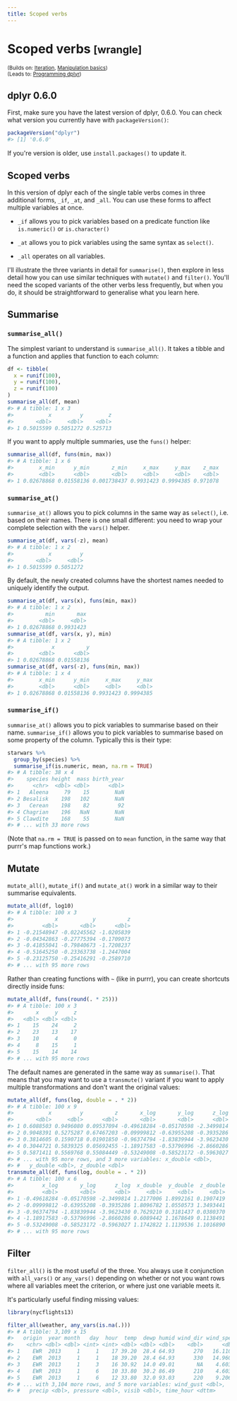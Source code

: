 ```yaml
---
title: Scoped verbs
---
```


<!-- Generated automatically from manip-scoped.yml. Do not edit by hand -->

# Scoped verbs <small class='wrangle'>[wrangle]</small>
<small>(Builds on: [Iteration](iteration.md), [Manipulation basics](manip-basics.md))</small>  
<small>(Leads to: [Programming dplyr](manip-programming.md))</small>


dplyr 0.6.0
-----------

First, make sure you have the latest version of dplyr, 0.6.0. You can check what version you currently have with `packageVersion()`:

``` r
packageVersion("dplyr")
#> [1] '0.6.0'
```

If you're version is older, use `install.packages()` to update it.

Scoped verbs
------------

In this version of dplyr each of the single table verbs comes in three additional forms, `_if`, `_at`, and `_all`. You can use these forms to affect multiple variables at once.

-   `_if` allows you to pick variables based on a predicate function like `is.numeric()` or `is.character()`

-   `_at` allows you to pick variables using the same syntax as `select()`.

-   `_all` operates on all variables.

I'll illustrate the three variants in detail for `summarise()`, then explore in less detail how you can use similar techniques with `mutate()` and `filter()`. You'll need the scoped variants of the other verbs less frequently, but when you do, it should be straightforward to generalise what you learn here.

Summarise
---------

### `summarise_all()`

The simplest variant to understand is `summarise_all()`. It takes a tibble and a function and applies that function to each column:

``` r
df <- tibble(
  x = runif(100),
  y = runif(100),
  z = runif(100)
)
summarise_all(df, mean)
#> # A tibble: 1 x 3
#>           x         y        z
#>       <dbl>     <dbl>    <dbl>
#> 1 0.5015599 0.5051272 0.525713
```

If you want to apply multiple summaries, use the `funs()` helper:

``` r
summarise_all(df, funs(min, max))
#> # A tibble: 1 x 6
#>        x_min      y_min       z_min     x_max     y_max    z_max
#>        <dbl>      <dbl>       <dbl>     <dbl>     <dbl>    <dbl>
#> 1 0.02678868 0.01558136 0.001738437 0.9931423 0.9994385 0.971078
```

### `summarise_at()`

`summarise_at()` allows you to pick columns in the same way as `select()`, i.e. based on their names. There is one small different: you need to wrap your complete selection with the `vars()` helper.

``` r
summarise_at(df, vars(-z), mean)
#> # A tibble: 1 x 2
#>           x         y
#>       <dbl>     <dbl>
#> 1 0.5015599 0.5051272
```

By default, the newly created columns have the shortest names needed to uniquely identify the output.

``` r
summarise_at(df, vars(x), funs(min, max))
#> # A tibble: 1 x 2
#>          min       max
#>        <dbl>     <dbl>
#> 1 0.02678868 0.9931423
summarise_at(df, vars(x, y), min)
#> # A tibble: 1 x 2
#>            x          y
#>        <dbl>      <dbl>
#> 1 0.02678868 0.01558136
summarise_at(df, vars(-z), funs(min, max))
#> # A tibble: 1 x 4
#>        x_min      y_min     x_max     y_max
#>        <dbl>      <dbl>     <dbl>     <dbl>
#> 1 0.02678868 0.01558136 0.9931423 0.9994385
```

### `summarise_if()`

`summarise_at()` allows you to pick variables to summarise based on their name. `summarise_if()` allows you to pick variables to summarise based on some property of the column. Typically this is their type:

``` r
starwars %>%
  group_by(species) %>%
  summarise_if(is.numeric, mean, na.rm = TRUE)
#> # A tibble: 38 x 4
#>    species height  mass birth_year
#>      <chr>  <dbl> <dbl>      <dbl>
#> 1   Aleena     79    15        NaN
#> 2 Besalisk    198   102        NaN
#> 3   Cerean    198    82         92
#> 4 Chagrian    196   NaN        NaN
#> 5 Clawdite    168    55        NaN
#> # ... with 33 more rows
```

(Note that `na.rm = TRUE` is passed on to `mean` function, in the same way that purrr's map functions work.)

Mutate
------

`mutate_all()`, `mutate_if()` and `mutate_at()` work in a similar way to their summarise equivalents.

``` r
mutate_all(df, log10)
#> # A tibble: 100 x 3
#>             x           y          z
#>         <dbl>       <dbl>      <dbl>
#> 1 -0.21548947 -0.02245562 -1.0205839
#> 2 -0.04342863 -0.27775394 -0.1709073
#> 3 -0.41855041 -0.79840673 -1.7208237
#> 4 -0.51645250 -0.23363738 -1.2447004
#> 5 -0.23125750 -0.25416291 -0.2589710
#> # ... with 95 more rows
```

Rather than creating functions with `~` (like in purrr), you can create shortcuts directly inside funs:

``` r
mutate_all(df, funs(round(. * 25)))
#> # A tibble: 100 x 3
#>       x     y     z
#>   <dbl> <dbl> <dbl>
#> 1    15    24     2
#> 2    23    13    17
#> 3    10     4     0
#> 4     8    15     1
#> 5    15    14    14
#> # ... with 95 more rows
```

The default names are generated in the same way as `summarise()`. That means that you may want to use a `transmute()` variant if you want to apply multiple transformations and don't want the original values:

``` r
mutate_all(df, funs(log, double = . * 2))
#> # A tibble: 100 x 9
#>           x         y          z       x_log       y_log      z_log
#>       <dbl>     <dbl>      <dbl>       <dbl>       <dbl>      <dbl>
#> 1 0.6088503 0.9496080 0.09537094 -0.49618284 -0.05170598 -2.3499814
#> 2 0.9048391 0.5275287 0.67467203 -0.09999812 -0.63955208 -0.3935286
#> 3 0.3814605 0.1590718 0.01901850 -0.96374794 -1.83839944 -3.9623430
#> 4 0.3044721 0.5839325 0.05692455 -1.18917583 -0.53796996 -2.8660286
#> 5 0.5871411 0.5569768 0.55084449 -0.53249008 -0.58523172 -0.5963027
#> # ... with 95 more rows, and 3 more variables: x_double <dbl>,
#> #   y_double <dbl>, z_double <dbl>
transmute_all(df, funs(log, double = . * 2))
#> # A tibble: 100 x 6
#>         x_log       y_log      z_log  x_double  y_double  z_double
#>         <dbl>       <dbl>      <dbl>     <dbl>     <dbl>     <dbl>
#> 1 -0.49618284 -0.05170598 -2.3499814 1.2177006 1.8992161 0.1907419
#> 2 -0.09999812 -0.63955208 -0.3935286 1.8096782 1.0550573 1.3493441
#> 3 -0.96374794 -1.83839944 -3.9623430 0.7629210 0.3181437 0.0380370
#> 4 -1.18917583 -0.53796996 -2.8660286 0.6089442 1.1678649 0.1138491
#> 5 -0.53249008 -0.58523172 -0.5963027 1.1742822 1.1139536 1.1016890
#> # ... with 95 more rows
```

Filter
------

`filter_all()` is the most useful of the three. You always use it conjunction with `all_vars()` or `any_vars()` depending on whether or not you want rows where all variables meet the criterion, or where just one variable meets it.

It's particularly useful finding missing values:

``` r
library(nycflights13)

filter_all(weather, any_vars(is.na(.)))
#> # A tibble: 3,109 x 15
#>   origin  year month   day  hour  temp  dewp humid wind_dir wind_speed
#>    <chr> <dbl> <dbl> <int> <int> <dbl> <dbl> <dbl>    <dbl>      <dbl>
#> 1    EWR  2013     1     1    17 39.20  28.4 64.93      270   16.11092
#> 2    EWR  2013     1     1    18 39.20  28.4 64.93      330   14.96014
#> 3    EWR  2013     1     3    16 30.92  14.0 49.01       NA    4.60312
#> 4    EWR  2013     1     6    10 33.80  30.2 86.49      210    4.60312
#> 5    EWR  2013     1     6    12 33.80  32.0 93.03      220    9.20624
#> # ... with 3,104 more rows, and 5 more variables: wind_gust <dbl>,
#> #   precip <dbl>, pressure <dbl>, visib <dbl>, time_hour <dttm>
```
